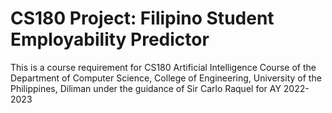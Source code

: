 # CS180 Project: Filipino Student Employability Predictor
This is a course requirement for CS180 Artificial Intelligence Course of the Department of Computer Science, College of Engineering, University of the Philippines, Diliman under the guidance of Sir Carlo Raquel for AY 2022-2023

